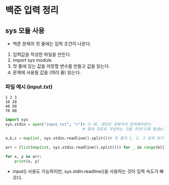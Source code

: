 # 백준 입력 정리
## sys 모듈 사용
* 백준 문제의 첫 줄에는 입력 조건이 나온다.
1. 입력값을 작성한 파일을 만든다.
2. import sys module
3. 첫 줄에 있는 값을 저장할 변수를 만들고 값을 읽는다.
4. 문제에 사용될 값을 (여러 줄) 읽는다.

### 파일 예시 (input.txt)
```
1 2 3
10 20 
40 50 
70 80 
```
```python
import sys
sys.stdin = open("input.txt", "r")# 이 때, 경로르 정확하게 입력해야한다.
                                  # 절대 경로로 작성하는 것을 추천(오류 발생x)

a,b,c = map(int, sys.stdin.readline().split())# 첫 줄의 1, 2, 3 입력 받기

arr = [list(map(int, sys.stdin.readline().split())) for _ in range(b)]

for x, y in arr:
    print(x, y)

```
* input() 사용도 가능하지만, sys.stdin.readline()을 사용하는 것이 입력 속도가 빠르다.